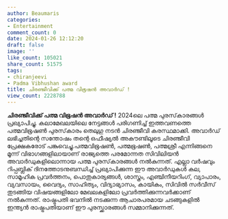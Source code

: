 ```yaml
---
author: Beaumaris
categories:
- Entertainment
comment_count: 0
date: 2024-01-26 12:12:20
draft: false
image: ''
like_count: 105021
share_count: 51575
tags:
- chiranjeevi
- Padma Vibhushan award
title: ചിരഞ്ജീവിക്ക് പത്മ വിഭൂഷൻ അവാർഡ് !
view_count: 2228788
---
```


**ചിരഞ്ജീവിക്ക് പത്മ വിഭൂഷൻ അവാർഡ് !** 2024ലെ പത്മ പുരസ്‌കാരങ്ങള്‍ പ്രഖ്യാപിച്ചു. കലാമേഖലയിലെ നേട്ടങ്ങള്‍ പരിഗണിച്ച് ഇത്തവണത്തെ പത്മവിഭൂഷണ്‍ പുരസ്‌കാരം തെലു​ഗു നടൻ ചിരഞ്ജീവി കരസ്ഥമാക്കി. അവാർഡ് ലഭിച്ചതിന്റെ സന്തോഷം തന്റെ ഒഫീഷ്യൽ അകൗണ്ടിലൂടെ ചിരഞ്ജീവി പ്രേക്ഷകരോട് പങ്കുവെച്ചു.പത്മവിഭൂഷൺ, പത്മഭൂഷൺ, പത്മശ്രീ എന്നിങ്ങനെ മൂന്ന് വിഭാഗങ്ങളിലായാണ് രാജ്യത്തെ പരമോന്നത സിവിലിയൻ അവാർഡുകളിലൊന്നായ പത്മ പുരസ്‌കാരങ്ങൾ നൽകുന്നത്. എല്ലാ വർഷവും റിപ്പബ്ലിക് ദിനത്തോടനുബന്ധിച്ച് പ്രഖ്യാപിക്കുന്ന ഈ അവാർഡുകൾ കല, സാമൂഹിക പ്രവർത്തനം, പൊതുകാര്യങ്ങൾ, ശാസ്ത്രം, എഞ്ചിനീയറിംഗ്, വ്യാപാരം, വ്യവസായം, വൈദ്യം, സാഹിത്യം, വിദ്യാഭ്യാസം, കായികം, സിവിൽ സർവീസ് തുടങ്ങിയ വിഷയങ്ങളിലോ മേഖലകളിലോ പ്രവർത്തിക്കുന്നവർക്കാണ് നൽകുന്നത്. രാഷ്ട്രപതി ഭവനിൽ നടക്കുന്ന ആചാരപരമായ ചടങ്ങുകളിൽ ഇന്ത്യൻ രാഷ്ട്രപതിയാണ് ഈ പുരസ്ക്കാരങ്ങൾ സമ്മാനിക്കുന്നത്.